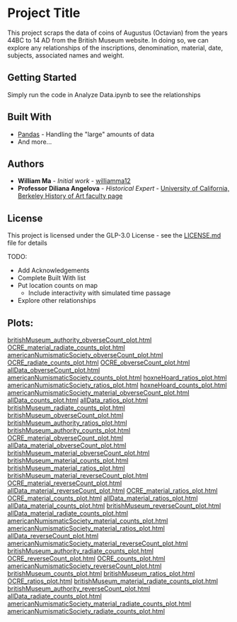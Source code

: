 
# Project Title

This project scraps the data of coins of Augustus (Octavian) from the years 44BC to 14 AD from the British Museum website. In doing so, we can explore any relationships of the inscriptions, denomination, material, date, subjects, associated names and weight.

## Getting Started

Simply run the code in Analyze Data.ipynb to see the relationships

## Built With

* [Pandas](https://pandas.pydata.org) - Handling the "large" amounts of data
* And more...

## Authors

* **William Ma** - *Initial work* - [williamma12](https://github.com/williamma12)
* **Professor Diliana Angelova** - *Historical Expert* - [University of California, Berkeley History of Art faculty page](http://arthistory.berkeley.edu/person/1637809-diliana-angelova)

## License

This project is licensed under the GLP-3.0 License - see the [LICENSE.md](LICENSE.md) file for details

TODO:

 * Add Acknowledgements
 * Complete Built With list
 * Put location counts on map
     * Include interactivity with simulated time passage
 * Explore other relationships

## Plots:

[britishMuseum_authority_obverseCount_plot.html](Plots/britishMuseum_authority_obverseCount_plot.html)
[OCRE_material_radiate_counts_plot.html](Plots/OCRE_material_radiate_counts_plot.html)
[americanNumismaticSociety_obverseCount_plot.html](Plots/americanNumismaticSociety_obverseCount_plot.html)
[OCRE_radiate_counts_plot.html](Plots/OCRE_radiate_counts_plot.html)
[OCRE_obverseCount_plot.html](Plots/OCRE_obverseCount_plot.html)
[allData_obverseCount_plot.html](Plots/allData_obverseCount_plot.html)
[americanNumismaticSociety_counts_plot.html](Plots/americanNumismaticSociety_counts_plot.html)
[hoxneHoard_ratios_plot.html](Plots/hoxneHoard_ratios_plot.html)
[americanNumismaticSociety_ratios_plot.html](Plots/americanNumismaticSociety_ratios_plot.html)
[hoxneHoard_counts_plot.html](Plots/hoxneHoard_counts_plot.html)
[americanNumismaticSociety_material_obverseCount_plot.html](Plots/americanNumismaticSociety_material_obverseCount_plot.html)
[allData_counts_plot.html](Plots/allData_counts_plot.html)
[allData_ratios_plot.html](Plots/allData_ratios_plot.html)
[britishMuseum_radiate_counts_plot.html](Plots/britishMuseum_radiate_counts_plot.html)
[britishMuseum_obverseCount_plot.html](Plots/britishMuseum_obverseCount_plot.html)
[britishMuseum_authority_ratios_plot.html](Plots/britishMuseum_authority_ratios_plot.html)
[britishMuseum_authority_counts_plot.html](Plots/britishMuseum_authority_counts_plot.html)
[OCRE_material_obverseCount_plot.html](Plots/OCRE_material_obverseCount_plot.html)
[allData_material_obverseCount_plot.html](Plots/allData_material_obverseCount_plot.html)
[britishMuseum_material_obverseCount_plot.html](Plots/britishMuseum_material_obverseCount_plot.html)
[britishMuseum_material_counts_plot.html](Plots/britishMuseum_material_counts_plot.html)
[britishMuseum_material_ratios_plot.html](Plots/britishMuseum_material_ratios_plot.html)
[britishMuseum_material_reverseCount_plot.html](Plots/britishMuseum_material_reverseCount_plot.html)
[OCRE_material_reverseCount_plot.html](Plots/OCRE_material_reverseCount_plot.html)
[allData_material_reverseCount_plot.html](Plots/allData_material_reverseCount_plot.html)
[OCRE_material_ratios_plot.html](Plots/OCRE_material_ratios_plot.html)
[OCRE_material_counts_plot.html](Plots/OCRE_material_counts_plot.html)
[allData_material_ratios_plot.html](Plots/allData_material_ratios_plot.html)
[allData_material_counts_plot.html](Plots/allData_material_counts_plot.html)
[britishMuseum_reverseCount_plot.html](Plots/britishMuseum_reverseCount_plot.html)
[allData_material_radiate_counts_plot.html](Plots/allData_material_radiate_counts_plot.html)
[americanNumismaticSociety_material_counts_plot.html](Plots/americanNumismaticSociety_material_counts_plot.html)
[americanNumismaticSociety_material_ratios_plot.html](Plots/americanNumismaticSociety_material_ratios_plot.html)
[allData_reverseCount_plot.html](Plots/allData_reverseCount_plot.html)
[americanNumismaticSociety_material_reverseCount_plot.html](Plots/americanNumismaticSociety_material_reverseCount_plot.html)
[britishMuseum_authority_radiate_counts_plot.html](Plots/britishMuseum_authority_radiate_counts_plot.html)
[OCRE_reverseCount_plot.html](Plots/OCRE_reverseCount_plot.html)
[OCRE_counts_plot.html](Plots/OCRE_counts_plot.html)
[americanNumismaticSociety_reverseCount_plot.html](Plots/americanNumismaticSociety_reverseCount_plot.html)
[britishMuseum_counts_plot.html](Plots/britishMuseum_counts_plot.html)
[britishMuseum_ratios_plot.html](Plots/britishMuseum_ratios_plot.html)
[OCRE_ratios_plot.html](Plots/OCRE_ratios_plot.html)
[britishMuseum_material_radiate_counts_plot.html](Plots/britishMuseum_material_radiate_counts_plot.html)
[britishMuseum_authority_reverseCount_plot.html](Plots/britishMuseum_authority_reverseCount_plot.html)
[allData_radiate_counts_plot.html](Plots/allData_radiate_counts_plot.html)
[americanNumismaticSociety_material_radiate_counts_plot.html](Plots/americanNumismaticSociety_material_radiate_counts_plot.html)
[americanNumismaticSociety_radiate_counts_plot.html](Plots/americanNumismaticSociety_radiate_counts_plot.html)